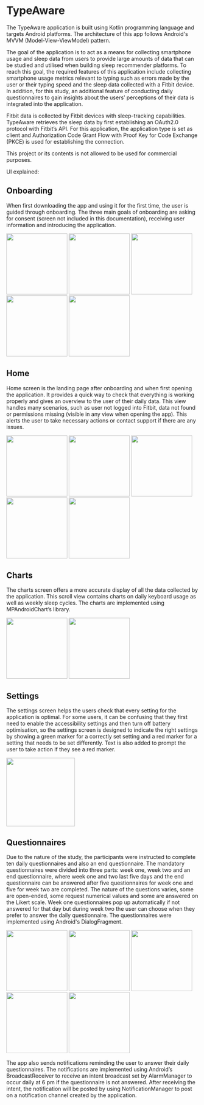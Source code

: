 # TypeAware

The TypeAware application is built using Kotlin programming language and targets Android
platforms. The architecture of this app follows Android's MVVM (Model-View-ViewModel) pattern.

The goal of the application is to act as a means for collecting smartphone
usage and sleep data from users to provide large amounts of data that can be studied and
utilised when building sleep recommender platforms. To reach this goal, the required
features of this application include collecting smartphone usage metrics relevant to
typing such as errors made by the user or their typing speed and the sleep data collected
with a Fitbit device. 
In addition, for this study, an additional feature of conducting daily
questionnaires to gain insights about the users’ perceptions of their data is integrated
into the application. 

Fitbit data is collected by Fitbit devices with sleep-tracking capabilities. TypeAware retrieves the sleep data by first establishing an OAuth2.0 protocol with
Fitbit’s API. For this application, the application type is set as client and Authorization
Code Grant Flow with Proof Key for Code Exchange (PKCE) is used for establishing
the connection.

This project or its contents is not allowed to be used for commercial purposes. 

UI explained:

## Onboarding

When first downloading the app and using it for the first time, the user is guided
through onboarding. The three main goals of onboarding are asking for consent (screen not included in this documentation),
receiving user information and introducing the application.

<img src="https://github.com/user-attachments/assets/b7c3f6b7-ab97-46c4-b43f-75e20c77b652" width="160">
<img src="https://github.com/user-attachments/assets/f635f5a3-bcd6-4630-8635-42882a60d78b" width="160">
<img src="https://github.com/user-attachments/assets/61b2ede9-748f-47d6-ba5d-a192077a14dc" width="160">
<img src="https://github.com/user-attachments/assets/7ed41029-78e2-4f24-8a03-76347fefe783" width="160">
<img src="https://github.com/user-attachments/assets/9a447646-b572-4518-9d01-4ad47e8626a3" width="160">


## Home

Home screen is the landing page after onboarding and when first opening the application. It provides a quick way to check that everything is working properly and gives an overview to the user of their daily data.
This view handles many scenarios, such as user not logged into Fitbit, data not found or permissions missing (visible in any view when opening the app). This alerts the user to take necessary actions or contact support if there are any issues.


<img src="https://github.com/user-attachments/assets/de6497e4-7554-4413-b3c2-93640ca995f4" width="160">
<img src="https://github.com/user-attachments/assets/7d6c8b65-22cf-44cd-990f-cd0c7d0b1de1" width="160">
<img src="https://github.com/user-attachments/assets/c7c44e8d-cb16-4afa-9ce8-f438b248c72e" width="160">
<img src="https://github.com/user-attachments/assets/4924c32a-ee71-4fb8-929f-2e02dd8607bc" width="160">
<img src="https://github.com/user-attachments/assets/e7dd4f5c-3e0e-4c28-94b0-f7a20f12e1ea" width="160">

## Charts

The charts screen offers a more accurate display of all the data collected
by the application. This scroll view contains charts on daily keyboard usage as well as weekly sleep cycles.
The charts are implemented using MPAndroidChart’s library.

<img src="https://github.com/user-attachments/assets/c13ced82-ffef-4e4b-9559-a046d64bc5af" width="160">
<img src="https://github.com/user-attachments/assets/1095cb15-05e8-46ad-b591-a8b699218f75" width="160">


## Settings

The settings screen helps the users check that every setting
for the application is optimal. For some users, it can be confusing that they first
need to enable the accessibility settings and then turn off battery optimisation, so the
settings screen is designed to indicate the right settings by showing a green marker for
a correctly set setting and a red marker for a setting that needs to be set differently.
Text is also added to prompt the user to take action if they see a red marker.

<img src="https://github.com/user-attachments/assets/d55ca761-913f-4a1c-9f7e-92d94331b4c7" width="180">


## Questionnaires

Due to the nature of the study, the participants were
instructed to complete ten daily questionnaires and also an end questionnaire.
The mandatory questionnaires were divided into three parts: week one, week
two and an end questionnaire, where week one and two last five days and the end
questionnaire can be answered after five questionnaires for week one and five for week
two are completed. The nature of the questions varies, some are open-ended, some request numerical values and some are answered on the Likert scale. Week one questionnaires pop up automatically if not answered for that day but during week two the user can choose when they prefer to answer the daily questionnaire.
The questionnaires were implemented using Android's DialogFragment. 

<img src="https://github.com/user-attachments/assets/07867404-327f-49d1-a6e5-66708939e88a" width="160">
<img src="https://github.com/user-attachments/assets/85c1b544-06bb-43bc-a2a0-3ca23cd2f175" width="160">
<img src="https://github.com/user-attachments/assets/1bfc1c94-ca62-489e-b2ae-11798cf3d4dc" width="160">
<img src="https://github.com/user-attachments/assets/db0dc935-8fc6-49a7-be2a-21ce667234ac" width="160">
<img src="https://github.com/user-attachments/assets/7c37ae14-d47a-43be-9dd0-30ea9b89a5d4" width="160">

The app also sends notifications reminding the user to answer their daily questionnaires. 
The notifications are implemented using Android’s BroadcastReceiver to receive an
intent broadcast set by AlarmManager to occur daily at 6 pm if the questionnaire
is not answered. After receiving the intent, the notification will be posted by using
NotificationManager to post on a notification channel created by the application.





